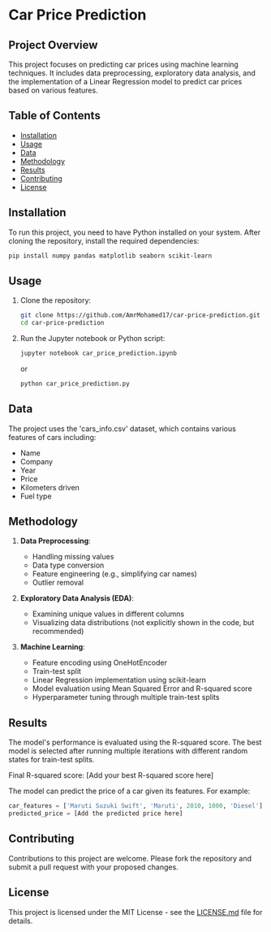 # Car Price Prediction

## Project Overview
This project focuses on predicting car prices using machine learning techniques. It includes data preprocessing, exploratory data analysis, and the implementation of a Linear Regression model to predict car prices based on various features.

## Table of Contents
- [Installation](#installation)
- [Usage](#usage)
- [Data](#data)
- [Methodology](#methodology)
- [Results](#results)
- [Contributing](#contributing)
- [License](#license)

## Installation

To run this project, you need to have Python installed on your system. After cloning the repository, install the required dependencies:

```bash
pip install numpy pandas matplotlib seaborn scikit-learn
```

## Usage

1. Clone the repository:
   ```bash
   git clone https://github.com/AmrMohamed17/car-price-prediction.git
   cd car-price-prediction
   ```

2. Run the Jupyter notebook or Python script:
   ```bash
   jupyter notebook car_price_prediction.ipynb
   ```
   or
   ```bash
   python car_price_prediction.py
   ```

## Data

The project uses the 'cars_info.csv' dataset, which contains various features of cars including:
- Name
- Company
- Year
- Price
- Kilometers driven
- Fuel type

## Methodology

1. **Data Preprocessing**:
   - Handling missing values
   - Data type conversion
   - Feature engineering (e.g., simplifying car names)
   - Outlier removal

2. **Exploratory Data Analysis (EDA)**:
   - Examining unique values in different columns
   - Visualizing data distributions (not explicitly shown in the code, but recommended)

3. **Machine Learning**:
   - Feature encoding using OneHotEncoder
   - Train-test split
   - Linear Regression implementation using scikit-learn
   - Model evaluation using Mean Squared Error and R-squared score
   - Hyperparameter tuning through multiple train-test splits

## Results

The model's performance is evaluated using the R-squared score. The best model is selected after running multiple iterations with different random states for train-test splits.

Final R-squared score: [Add your best R-squared score here]

The model can predict the price of a car given its features. For example:
```python
car_features = ['Maruti Suzuki Swift', 'Maruti', 2010, 1000, 'Diesel']
predicted_price = [Add the predicted price here]
```

## Contributing

Contributions to this project are welcome. Please fork the repository and submit a pull request with your proposed changes.

## License

This project is licensed under the MIT License - see the [LICENSE.md](LICENSE.md) file for details.

